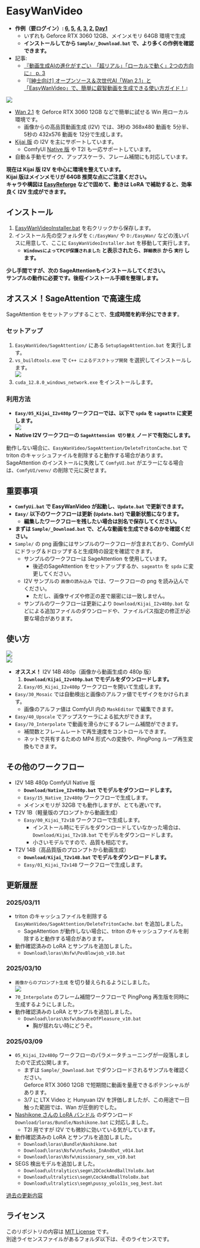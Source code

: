 ﻿# EasyWanVideo

- **作例（要ログイン）: 
[6](https://x.com/Zuntan03/status/1899368720251920775), 
[5](https://x.com/Zuntan03/status/1899022954434056661), 
[4](https://x.com/Zuntan03/status/1898645052978770217), 
[3](https://x.com/Zuntan03/status/1898559953687961728),
[2](https://x.com/Zuntan03/status/1896103446983688362), 
[Day1](https://x.com/Zuntan03/status/1894893100025422207)**  
	- いずれも Geforce RTX 3060 12GB、メインメモリ 64GB 環境で生成  
	- **インストールしてから `Sample/_Download.bat` で、より多くの作例を確認できます。**  
- 記事:
	- [『動画生成AIの進化がすごい　「超リアル」「ローカルで動く」2つの方向に』 p. 3](https://ascii.jp/elem/000/004/255/4255982/)
	- 『[[紳士向け] オープンソース＆次世代AI「Wan 2.1」と「EasyWanVideo」で、簡単に叡智動画を生成できる使い方ガイド！](https://note.com/ryu_senpen/n/n017863a1a7cd)』

![](https://raw.githubusercontent.com/wiki/Zuntan03/EasyWanVideo/man/I2vAll.webp)

- [Wan 2.1](https://github.com/Wan-Video/Wan2.1) を Geforce RTX 3060 12GB などで簡単に試せる Win 用ローカル環境です。
	- 画像からの高品質動画生成 (I2V) では、3秒の 368x480 動画を 5分半、5秒の 432x576 動画を 12分で生成します。
- [Kijai 版](https://github.com/kijai/ComfyUI-WanVideoWrapper) の I2V を主にサポートしています。 
	- ComfyUI [Native 版](https://comfyui.org/blog/revolutionize-video-creation-comfyui) や T2I も一応サポートしています。
- 自動＆手動モザイク、アップスケーラ、フレーム補間にも対応しています。

**現在は Kijai 版 I2V を中心に環境を整えています。**  
**Kijai 版はメインメモリが 64GB 推奨な点にご注意ください。**  
**キャラや構図は [EasyReforge](https://github.com/Zuntan03/EasyReforge) などで固めて、動きは LoRA で補助すると、効率良く I2V 生成ができます。**

## インストール

1. [EasyWanVideoInstaller.bat](https://github.com/Zuntan03/EasyWanVideo/raw/main/EasyWanVideo/EasyWanVideoInstaller.bat?ver=0) を右クリックから保存します。
2. インストール先の空フォルダを `C:/EasyWan/` や `D:/EasyWan/` などの浅いパスに用意して、ここに `EasyWanVideoInstaller.bat` を移動して実行します。
	- **`WindowsによってPCが保護されました` と表示されたら、`詳細表示` から `実行` します。**

**少し手間ですが、次の SageAttentionもインストールしてください。**  
**サンプルの動作に必要です。後程インストール手順を整理します。**

## オススメ！SageAttention で高速生成

SageAttention をセットアップすることで、**生成時間を約半分にできます**。

### セットアップ

1. `EasyWanVideo/SageAttention/` にある `SetupSageAttention.bat` を実行します。
2. `vs_buildtools.exe` で `C++ によるデスクトップ開発` を選択してインストールします。  
![](https://raw.githubusercontent.com/wiki/Zuntan03/EasyHunyuanVideo/Setup/VsBuildTools_Cpp.png)
3. `cuda_12.8.0_windows_network.exe` をインストールします。

### 利用方法

- **`Easy/05_Kijai_I2v480p` ワークフローでは、以下で `spda` を `sageattn` に変更します。**  
![](https://raw.githubusercontent.com/wiki/Zuntan03/EasyWanVideo/man/SageAttn.png)
- **Native I2V ワークフローの `SageAttension 切り替え` ノードで有効にします。**

動作しない場合に、`EasyWanVideo/SageAttention/DeleteTritonCache.bat` で triton のキャッシュファイルを削除すると動作する場合があります。
SageAttention のインストールに失敗して `ComfyUI.bat` がエラーになる場合は、`ComfyUI/venv/` の削除で元に戻せます。


## 重要事項

- **`ComfyUi.bat` で EasyWanVideo が起動し、`Update.bat` で更新できます。**  
- **`Easy/` 以下のワークフローは更新 (`Update.bat`) で最新状態になります。**  
	- **編集したワークフローを残したい場合は別名で保存してください。**
- **まずは `Sample/_Download.bat` で、どんな動画を生成できるのかを確認ください。**  
- `Sample/` の png 画像にはサンプルのワークフローが含まれており、ComfyUI にドラッグ＆ドロップすると生成時の設定を確認できます。  
	- サンプルのワークフローは SageAttention を使用しています。
		- 後述のSageAttention をセットアップするか、`sageattn` を `spda` に変更してください。
	- I2V サンプルの `画像の読み込み` では、ワークフローの png を読み込んでください。
		- ただし、画像サイズや修正の差で厳密には一致しません。
	- サンプルのワークフローは更新により `Download/Kijai_I2v480p.bat` などによる追加ファイルのダウンロードや、ファイルパス指定の修正が必要な場合があります。

## 使い方

![](https://raw.githubusercontent.com/wiki/Zuntan03/EasyWanVideo/man/I2vKijai.webp)  
![](https://raw.githubusercontent.com/wiki/Zuntan03/EasyWanVideo/man/I2vAllInfo.webp)

- **オススメ！** I2V 14B 480p（画像から動画生成の 480p 版）
	1. **`Download/Kijai_I2v480p.bat` でモデルをダウンロードします。**
	2. `Easy/05_Kijai_I2v480p` ワークフローを開いて生成します。
- `Easy/30_Mosaic` では自動検出と画像のアルファ値でモザイクをかけられます。
	- 画像のアルファ値は ComfyUI 内の `MaskEditor` で編集できます。
- `Easy/40_Upscale` でアップスケーラによる拡大ができます。
- `Easy/70_Interpolate` で動画を滑らかにするフレーム補間ができます。
	- 補間数とフレームレートで再生速度をコントロールできます。
	- ネットで共有するための MP4 形式への変換や、PingPong ループ再生変換もできます。

## その他のワークフロー

- I2V 14B 480p ComfyUI Native 版
	- **`Download/Native_I2v480p.bat` でモデルをダウンロードします。**
	- `Easy/15_Native_I2v480p` ワークフローで生成します。
	- メインメモリが 32GB でも動作しますが、とても遅いです。
- T2V 1B（軽量版のプロンプトから動画生成）
	- `Easy/00_Kijai_T2v1B` ワークフローで生成します。
		- インストール時にモデルをダウンロードしていなかった場合は、`Download/Kijai_T2v1B.bat` でモデルをダウンロードします。
		- 小さいモデルですので、品質も相応です。
- T2V 14B（高品質版のプロンプトから動画生成）
	- **`Download/Kijai_T2v14B.bat` でモデルをダウンロードします。**
	- `Easy/01_Kijai_T2v14B` ワークフローで生成します。

## 更新履歴

### 2025/03/11

- triton のキャッシュファイルを削除する `EasyWanVideo/SageAttention/DeleteTritonCache.bat` を追加しました。
	- SageAttention が動作しない場合に、triton のキャッシュファイルを削除すると動作する場合があります。
- 動作確認済みの LoRA とサンプルを追加しました。
	- `Download\loras\Nsfw\PovBlowjob_v10.bat`

### 2025/03/10

- `画像からのプロンプト生成` を切り替えられるようにしました。  
![](https://raw.githubusercontent.com/wiki/Zuntan03/EasyWanVideo/log/202503/DisablePromptGen.png)
- `70_Interpolate` のフレーム補間ワークフローで PingPong 再生版を同時に生成するようにしました。
- 動作確認済みの LoRA とサンプルを追加しました。
	- `Download\loras\Nsfw\BounceOfPleasure_v10.bat`
		- 胸が揺れない時にどうぞ。

### 2025/03/09

- `05_Kijai_I2v480p` ワークフローのパラメータチューニングが一段落しましたので正式公開します。
	- まずは `Sample/_Download.bat` でダウンロードされるサンプルを確認ください。  
Geforce RTX 3060 12GB で短期間に動画を量産できるポテンシャルがあります。 
	- 3/7 に LTX Video と Hunyuan I2V を評価しましたが、この用途で一日触った範囲では、Wan が圧倒的でした。
- [Nashikone さんの LoRA バンドル](https://huggingface.co/nashikone/iroiroLoRA/tree/main/Wan2.1-T2V-14B) のダウンロード `Download/loras/Bundle/Nashikone.bat` に対応しました。
	- T2I 用ですが I2V でも微妙に効いている気がしています。
- 動作確認済みの LoRA とサンプルを追加しました。
	- `Download\loras\Bundle\Nashikone.bat`
	- `Download\loras\Nsfw\nsfwsks_InAndOut_v014.bat`
	- `Download\loras\Nsfw\missionary_sex_v10.bat`
- SEGS 検出モデルを追加しました。
	- `Download\ultralytics\segm\2DCockAndBallYolo8x.bat`
	- `Download\ultralytics\segm\CockAndBallYolo8x.bat`
	- `Download\ultralytics\segm\pussy_yolo11s_seg_best.bat`

[過去の更新内容](https://github.com/Zuntan03/EasyWanVideo/wiki/%E9%81%8E%E5%8E%BB%E3%81%AE%E6%9B%B4%E6%96%B0%E5%86%85%E5%AE%B9)

## ライセンス

このリポジトリの内容は [MIT License](./LICENSE.txt) です。  
別途ライセンスファイルがあるフォルダ以下は、そのライセンスです。
